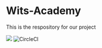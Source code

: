 # Wits-Academy
This is the respository for our project
<a href="https://codecov.io/gh/JayMphek18/Wits-Academy" > 

 </a>
 <img src="https://codecov.io/gh/JayMphek18/Wits-Academy/branch/testing/graph/badge.svg?token=U0RSSZUW36"/> 

 </a>
<img alt="CircleCI" src="https://img.shields.io/circleci/build/github/JayMphek18/Wits-Academy">

